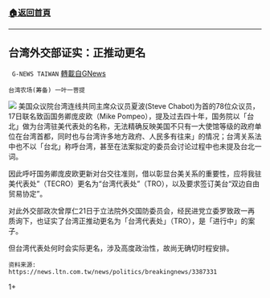 ###  [:house:返回首頁](https://github.com/ourhimalayas/txt)
---

## 台湾外交部证实：正推动更名
` G-NEWS TAIWAN` [轉載自GNews](https://gnews.org/zh-hans/674203/)

```
台湾农场(筹备) 一叶一菩提
```

![]()![](https://gnews-media-offload.s3.amazonaws.com/wp-content/uploads/2020/12/21223224/3387331_1_1-1.jpg)
美国众议院台湾连线共同主席众议员夏波(Steve Chabot)为首的78位众议员，17日联名致函国务卿庞皮欧（Mike Pompeo），提及过去四十年，国务院以「台北」做为台湾驻美代表处的名称，无法精确反映美国不只有一大使馆等级的政府单位在台湾首都，同时也与台湾许多地方政府、人民多有往来」的情况；台湾关系法中也不以「台北」称呼台湾，甚至在法案拟定的委员会讨论过程中也未提及台北一词。

因此呼吁国务卿庞皮欧更新对台交往准则，借以彰显台美关系的重要性，应将我驻美代表处”（TECRO）更名为“台湾代表处”（TRO），以及要求签订美台“双边自由贸易协定”。

对此外交部政次曾厚仁21日于立法院外交国防委员会，经民进党立委罗致政一再质询下，也证实了台湾正推动更名为「台湾代表处」（TRO），是「进行中」的案子。

但台湾代表处何时会实际更名，涉及高度政治性，故尚无确切时程安排。


```
资料来源:
https://news.ltn.com.tw/news/politics/breakingnews/3387331
```




1+
